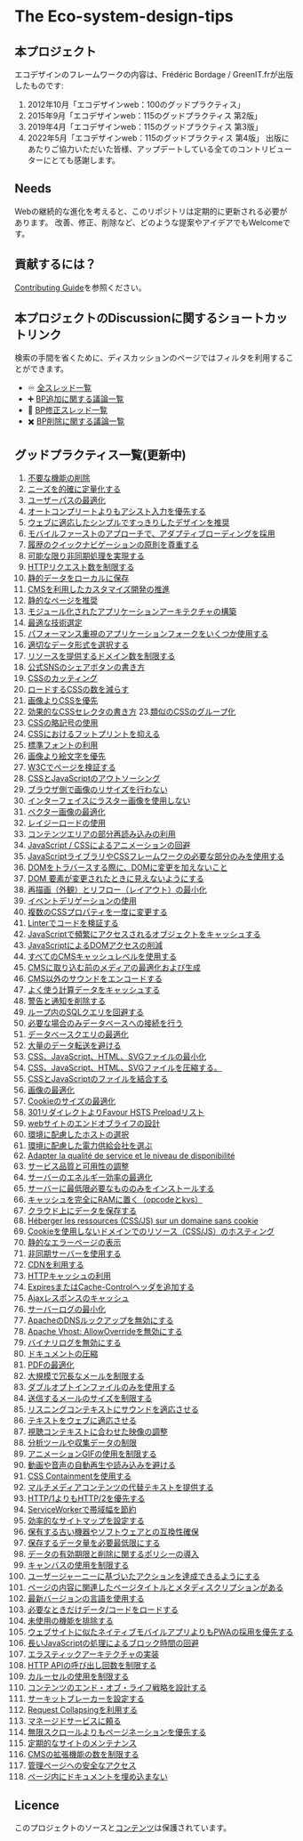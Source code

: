 # The Eco-system-design-tips

## 本プロジェクト

エコデザインのフレームワークの内容は、Frédéric Bordage / GreenIT.frが出版したものです:

1. 2012年10月「エコデザインweb：100のグッドプラクティス」
2. 2015年9月「エコデザインweb：115のグッドプラクティス 第2版」
3. 2019年4月「エコデザインweb：115のグッドプラクティス 第3版」
4. 2022年5月「エコデザインweb：115のグッドプラクティス 第4版」
出版にあたりご協力いただいた皆様、アップデートしている全てのコントリビューターにとても感謝します。

## Needs

Webの継続的な進化を考えると、このリポジトリは定期的に更新される必要があります。
改善、修正、削除など、どのような提案やアイデアでもWelcomeです。

## 貢献するには？

[Contributing Guide](CONTRIBUTING.md)を参照ください。

## 本プロジェクトのDiscussionに関するショートカットリンク

検索の手間を省くために、ディスカッションのページではフィルタを利用することができます。
  - :infinity: [全スレッド一覧](https://github.com/cnumr/best-practices/discussions)
  - :heavy_plus_sign: [BP追加に関する議論一覧](https://github.com/cnumr/best-practices/discussions?discussions_q=label%3Aajout)
  - :memo: [BP修正スレッド一覧](https://github.com/cnumr/best-practices/discussions?discussions_q=label%3Amodification)
  - :heavy_multiplication_x: [BP削除に関する議論一覧](https://github.com/cnumr/best-practices/discussions?discussions_q=label%3Asuppression)

## グッドプラクティス一覧(更新中)

1. [不要な機能の削除](/chapters/BP_001_fr.md)
2. [ニーズを的確に定量化する](/chapters/BP_002_fr.md)
3. [ユーザーパスの最適化](/chapters/BP_003_fr.md)
4. [オートコンプリートよりもアシスト入力を優先する](/chapters/BP_004_fr.md)
5. [ウェブに適応したシンプルですっきりしたデザインを推奨](/chapters/BP_005_fr.md)
6. [モバイルファーストのアプローチで、アダプティブローディングを採用](/chapters/BP_006_fr.md)
7. [履歴のクイックナビゲーションの原則を尊重する](/chapters/BP_007_fr.md)
8. [可能な限り非同期処理を実現する](/chapters/BP_008_fr.md)
9. [HTTPリクエスト数を制限する](/chapters/BP_009_fr.md)
10. [静的データをローカルに保存](/chapters/BP_010_fr.md)
11. [CMSを利用したカスタマイズ開発の推進](/chapters/BP_011_fr.md)
12. [静的なページを推奨](/chapters/BP_013_fr.md)
13. [モジュール化されたアプリケーションアーキテクチャの構築](/chapters/BP_014_fr.md)
14. [最適な技術選定](/chapters/BP_015_fr.md)
15. [パフォーマンス重視のアプリケーションフォークをいくつか使用する](/chapters/BP_016_fr.md)
16. [適切なデータ形式を選択する](/chapters/BP_017_fr.md)
17. [リソースを提供するドメイン数を制限する](/chapters/BP_018_fr.md)
18. [公式SNSのシェアボタンの書き方](/chapters/BP_019_fr.md)
19. [CSSのカッティング](/chapters/BP_021_fr.md)
20. [ロードするCSSの数を減らす](/chapters/BP_022_fr.md)
21. [画像よりCSSを優先](/chapters/BP_023_fr.md)
22. [効果的なCSSセレクタの書き方](/chapters/BP_024_fr.md)
23.[類似のCSSのグループ化](/chapters/BP_025_fr.md)
24. [CSSの略記号の使用](/chapters/BP_026_fr.md)
25. [CSSにおけるフットプリントを抑える](/chapters/BP_027_fr.md)
26. [標準フォントの利用](/chapters/BP_029_fr.md)
27. [画像より絵文字を優先](/chapters/BP_030_fr.md)
28. [W3Cでページを検証する](/chapters/BP_031_fr.md)
29. [CSSとJavaScriptのアウトソーシング](/chapters/BP_032_fr.md)
30. [ブラウザ側で画像のリサイズを行わない](/chapters/BP_034_fr.md)
31. [インターフェイスにラスター画像を使用しない](/chapters/BP_035_fr.md)
32. [ベクター画像の最適化](/chapters/BP_036_fr.md)
33. [レイジーロードの使用](/chapters/BP_037_fr.md)
34. [コンテンツエリアの部分再読み込みの利用](/chapters/BP_038_fr.md)
35. [JavaScript / CSSによるアニメーションの回避](/chapters/BP_039_fr.md)
36. [JavaScriptライブラリやCSSフレームワークの必要な部分のみを使用する](/chapters/BP_040_fr.md)
37. [DOMをトラバースする際に、DOMに変更を加えないこと](/chapters/BP_041_fr.md)
38. [DOM 要素が変更されたときに見えないようにする](/chapters/BP_042_fr.md)
39. [再描画（外観）とリフロー（レイアウト）の最小化](/chapters/BP_043_fr.md)
40. [イベントデリゲーションの使用](/chapters/BP_044_fr.md)
41. [複数のCSSプロパティを一度に変更する](/chapters/BP_045_fr.md)
42. [Linterでコードを検証する](/chapters/BP_046_fr.md)
43. [JavaScriptで頻繁にアクセスされるオブジェクトをキャッシュする](/chapters/BP_049_fr.md)
44. [JavaScriptによるDOMアクセスの削減](/chapters/BP_054_fr.md)
45. [すべてのCMSキャッシュレベルを使用する](/chapters/BP_057_fr.md)
46. [CMSに取り込む前のメディアの最適化および生成](/chapters/BP_058_fr.md)
47. [CMS以外のサウンドをエンコードする](/chapters/BP_060_fr.md)
48. [よく使う計算データをキャッシュする](/chapters/BP_064_fr.md)
49. [警告と通知を削除する](/chapters/BP_070_fr.md)
50. [ループ内のSQLクエリを回避する](/chapters/BP_072_fr.md)
51. [必要な場合のみデータベースへの接続を行う](/chapters/BP_073_fr.md)
52. [データベースクエリの最適化](/chapters/BP_075_fr.md)
53. [大量のデータ転送を避ける](/chapters/BP_076_fr.md)
54. [CSS、JavaScript、HTML、SVGファイルの最小化](/chapters/BP_077_fr.md)
55. [CSS、JavaScript、HTML、SVGファイルを圧縮する。](/chapters/BP_078_fr.md)
56. [CSSとJavaScriptのファイルを結合する](/chapters/BP_079_fr.md)
57. [画像の最適化](/chapters/BP_080_fr.md)
58. [Cookieのサイズの最適化](/chapters/BP_082_fr.md)
59. [301リダイレクトよりFavour HSTS Preloadリスト](/chapters/BP_084_fr.md)
60. [webサイトのエンドオブライフの設計](/chapters/BP_085_fr.md)
61. [環境に配慮したホストの選択](/chapters/BP_086_fr.md)
62. [環境に配慮した電力供給会社を選ぶ](/chapters/BP_087_fr.md)
63. [Adapter la qualité de service et le niveau de disponibilité](/chapters/BP_088_fr.md)
64. [サービス品質と可用性の調整](/chapters/BP_089_fr.md)
65. [サーバーのエネルギー効率の最適化](/chapters/BP_090_fr.md)
66. [サーバーに最低限必要なもののみをインストールする](/chapters/BP_091_fr.md)
67. [キャッシュを完全にRAMに置く（opcodeとkvs）](/chapters/BP_092_fr.md)
68. [クラウド上にデータを保存する](/chapters/BP_093_fr.md)
69. [Héberger les ressources (CSS/JS) sur un domaine sans cookie](/chapters/BP_094_fr.md)
70. [Cookieを使用しないドメインでのリソース（CSS/JS）のホスティング](/chapters/BP_095_fr.md)
71. [静的なエラーページの表示](/chapters/BP_096_fr.md)
72. [非同期サーバーを使用する](/chapters/BP_097_fr.md)
73. [CDNを利用する](/chapters/BP_098_fr.md)
74. [HTTPキャッシュの利用](/chapters/BP_099_fr.md)
75. [ExpiresまたはCache-Controlヘッダを追加する](/chapters/BP_101_fr.md)
76. [Ajaxレスポンスのキャッシュ](/chapters/BP_102_fr.md)
77. [サーバーログの最小化](/chapters/BP_103_fr.md)
78. [ApacheのDNSルックアップを無効にする](/chapters/BP_104_fr.md)
79. [Apache Vhost: AllowOverrideを無効にする](/chapters/BP_105_fr.md)
80. [バイナリログを無効にする](/chapters/BP_106_fr.md)
81. [ドキュメントの圧縮](/chapters/BP_107_fr.md)
82. [PDFの最適化](/chapters/BP_108_fr.md)
83. [大規模で冗長なメールを制限する](/chapters/BP_109_fr.md)
84. [ダブルオプトインファイルのみを使用する](/chapters/BP_110_fr.md)
85. [送信するメールのサイズを制限する](/chapters/BP_111_fr.md)
86. [リスニングコンテキストにサウンドを適応させる](/chapters/BP_112_fr.md)
87. [テキストをウェブに適応させる](/chapters/BP_113_fr.md)
88. [視聴コンテキストに合わせた映像の調整](/chapters/BP_114_fr.md)
89. [分析ツールや収集データの制限](/chapters/BP_4001_fr.md)
90. [アニメーションGIFの使用を制限する](/chapters/BP_4002_fr.md)
91. [動画や音声の自動再生や読み込みを避ける](/chapters/BP_4003_fr.md)
92. [CSS Containmentを使用する](/chapters/BP_4004_fr.md)
93. [マルチメディアコンテンツの代替テキストを提供する](/chapters/BP_4005_fr.md)
94. [HTTP/1よりもHTTP/2を優先する](/chapters/BP_4006_fr.md)
95. [ServiceWorkerで帯域幅を節約](/chapters/BP_4007_fr.md)
96. [効率的なサイトマップを設定する](/chapters/BP_4008_fr.md)
97. [保有する古い機器やソフトウェアとの互換性確保](/chapters/BP_4009_fr.md)
98. [保存するデータ量を必要最低限にする](/chapters/BP_4011_fr.md)
99. [データの有効期限と削除に関するポリシーの導入](/chapters/BP_4012_fr.md)
100. [キャンバスの使用を制限する](/chapters/BP_4013_fr.md)
101. [ユーザージャーニーに基づいたアクションを達成できるようにする](/chapters/BP_4014_fr.md)
102. [ページの内容に関連したページタイトルとメタディスクリプションがある](/chapters/BP_4015_fr.md)
103. [最新バージョンの言語を使用する](/chapters/BP_4016_fr.md)
104. [必要なときだけデータ/コードをロードする](/chapters/BP_4017_fr.md)
105. [未使用の機能を排除する](/chapters/BP_4018_fr.md)
106. [ウェブサイトに似たネイティブモバイルアプリよりもPWAの採用を優先する](/chapters/BP_4019_fr.md)
107. [長いJavaScriptの処理によるブロック時間の回避](/chapters/BP_4020_fr.md)
108. [エラスティックアーキテクチャの実装](/chapters/BP_4021_fr.md)
109. [HTTP APIの呼び出し回数を制限する](/chapters/BP_4022_fr.md)
110. [カルーセルの使用を制限する](/chapters/BP_4030_fr.md)
111. [コンテンツのエンド・オブ・ライフ戦略を設計する](/chapters/BP_4031_fr.md)
112. [サーキットブレーカーを設定する](/chapters/BP_4032_fr.md)
113. [Request Collapsingを利用する](/chapters/BP_4033_fr.md)
114. [マネージドサービスに頼る](/chapters/BP_4034_fr.md)
115. [無限スクロールよりもページネーションを優先する](/chapters/BP_4035_fr.md)
116. [定期的なサイトのメンテナンス](/chapters/BP_4036_fr.md)
117. [CMSの拡張機能の数を制限する](/chapters/BP_4037_fr.md)
118. [管理ページへの安全なアクセス](/chapters/BP_4038_fr.md)
119. [ページ内にドキュメントを埋め込まない](/chapters/BP_4039_fr.md)

## Licence

このプロジェクトのソースと[コンテンツ](LICENCE.md)は保護されています。